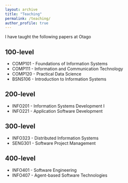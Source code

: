 ```yaml
---
layout: archive
title: "Teaching"
permalink: /teaching/
author_profile: true
---
```

I have taught the following papers at Otago

100-level
--
*  COMP101 - Foundations of Information Systems
*  COMP111 - Information and Communication Technology
*  COMP120 - Practical Data Science
*  BSNS106 - Introduction to Information Systems

200-level
--
*  INFO201 - Information Systems Development I
*  INFO221 - Application Software Development

300-level
--
*  INFO323 - Distributed Information Systems
*  SENG301 - Software Project Management

400-level
--
*  INFO401 - Software Engineering
*  INFO407 - Agent-based Software Technologies